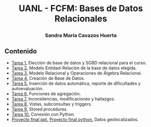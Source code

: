 # <p align="center"> UANL - FCFM: Bases de Datos Relacionales </p>
### <p align="center"> Sandra María Cavazos Huerta </p>


## Contenido

- [Tarea 1.](https://github.com/SandraCavazos/BDR/blob/master/Tareas/Tarea1.md)  Elección de base de datos y SGBD relacional para el curso.
- [Tarea 2.](https://github.com/SandraCavazos/BDR/blob/master/Tareas/Tarea2.md)  Modelo Entidad-Relación de la base de datos elegida.
- [Tarea 3.](https://github.com/SandraCavazos/BDR/blob/master/Tareas/Tarea3.md)  Modelo Relacional y Operaciones de Álgebra Relacional.
- [Tarea 4.](https://github.com/SandraCavazos/BDR/blob/master/Tareas/Tarea4.sql)  Creación de Base de Datos.
- [Tarea 5.](https://github.com/SandraCavazos/BDR/blob/master/Tareas/Tarea5.md)  Inserción de datos automática, reporte de dificultades y autoevaluación.
- [Tarea 6.](https://github.com/SandraCavazos/BDR/blob/master/Tareas/Tarea6.md)  Funciones de agregación.
- [Tarea 7.](https://github.com/SandraCavazos/BDR/blob/master/Tareas/Tarea7.md)  Inconsitencias, modificaciones y hallazgos.
- [Tarea 8.](https://github.com/SandraCavazos/BDR/blob/master/Tareas/Tarea8.md)  Vistas, subconsultas y triggers.
- [Tarea 9.](https://github.com/SandraCavazos/BDR/blob/master/Tareas/Tarea9.md)  Stored procedures.
- [Tarea 10.](https://github.com/SandraCavazos/BDR/blob/master/Tareas/tarea10.ipynb)  Conexión con Python.
- [Proyecto final ppt.](https://github.com/SandraCavazos/BDR/blob/master/ProyectoFinal/proyectofinal_datosgeoloc.pdf)  [Proyecto final python.](https://github.com/SandraCavazos/BDR/blob/master/ProyectoFinal/proyectofinal.ipynb)  Datos geolocalizados.
